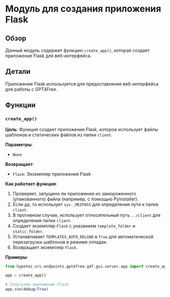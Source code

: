 # Модуль для создания приложения Flask

## Обзор

Данный модуль содержит функцию `create_app()`, которая создает приложение Flask для веб-интерфейса. 

## Детали

Приложение Flask  используется для предоставления веб-интерфейса для работы с GPT4Free.  

## Функции

### `create_app()`

**Цель**: Функция создает приложение Flask, которое использует файлы шаблонов и статических файлов из папки `client`.

**Параметры**:

-  `None`

**Возвращает**:

- `Flask`: Экземпляр приложения Flask

**Как работает функция**:

1. Проверяет, запущено ли приложение из  замороженного  (упакованного)  файла  (например,  с  помощью  PyInstaller).  
2. Если да, то использует  `sys._MEIPASS` для определения пути к папке  `client`.
3. В противном случае,  использует относительный путь  `../client`  для определения  папки  `client`.
4. Создает  экземпляр  `Flask`  с  указанием  `template_folder`  и  `static_folder`.
5. Устанавливает  `TEMPLATES_AUTO_RELOAD`  в  `True`  для  автоматической  перезагрузки  шаблонов  в  режиме  отладки.
6. Возвращает  экземпляр  `Flask`.

**Примеры**:

```python
from hypotez.src.endpoints.gpt4free.g4f.gui.server.app import create_app

app = create_app()

# Запускаем приложение Flask
app.run(debug=True)
```
